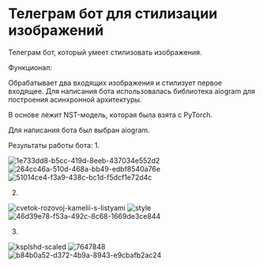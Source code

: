 # Телеграм бот для стилизации изображений
Телеграм бот, который умеет стилизовать изображения.

Функционал:

Обрабатывает два входящих изображения и стилизует первое входящее. 
Для написания бота использовалась библиотека aiogram для построения асинхронной архитектуры.

В основе лежит NST-модель, которая была взята с PyTorch.

Для написания бота был выбран aiogram.

Результаты работы бота:
1.

![1e733dd8-b5cc-419d-8eeb-437034e552d2](https://user-images.githubusercontent.com/107867306/215352344-7be1c7ee-6d6b-4750-abc1-a7042c49ccbc.jpg)
![264cc46a-510d-468a-bb49-edbf8540a76e](https://user-images.githubusercontent.com/107867306/215352353-28509f94-bc54-4996-92d0-56fb464f36a3.jpg)
![51014ce4-f3a9-438c-bc1d-f5dcf1e72d4c](https://user-images.githubusercontent.com/107867306/215352356-a2bcbab4-cceb-4ff6-8e06-bd7e0e6b1092.jpg)

2.
![cvetok-rozovoj-kamelii-s-listyami](https://user-images.githubusercontent.com/107867306/215352449-411fba9e-909a-4050-ae42-4167bc154b7c.jpg)
![style](https://user-images.githubusercontent.com/107867306/215352467-62793026-475f-4550-8b49-824dc8bd40a0.jpeg)
![46d39e78-f53a-492c-8c68-1669de3ce844](https://user-images.githubusercontent.com/107867306/215352476-216add00-7dd9-41d7-bc97-459b31d324ba.jpg)

3.

![ksplshd-scaled](https://user-images.githubusercontent.com/107867306/215352601-f2a06c57-b649-45d7-af47-bfd4b9007978.jpg)
![7647848](https://user-images.githubusercontent.com/107867306/215352633-d7c6eac4-a87a-41fe-b32e-1294d75c1417.jpg)
![b84b0a52-d372-4b9a-8943-e9cbafb2ac24](https://user-images.githubusercontent.com/107867306/215352639-ea954d35-ede3-46b0-a95d-e401cb57db33.jpg)


